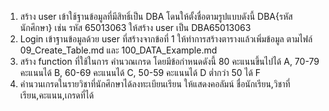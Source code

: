 1. สร้าง user เข้าใช้ฐานข้อมูลที่มีสิทธิ์เป็น DBA โดนให้ตั้งชื่อตามรูปแบบดังนี้ DBA{รหัสนักศึกษา} เช่น รหัส 65013063 ให้สร้าง user เป็น DBA65013063
2. Login เข้าฐานข้อมูลด้วย user ที่สร้างจากข้อที่ 1 ให้ทำการสร้างตารางแล้วเพิ่มข้อมูล ตามไฟล์ 09_Create_Table.md และ 100_DATA_Example.md
3. สร้าง function ที่ใช้ในการ คำนวณเกรด โดยมีข้อกำหนดดังนี้ 80 คะแนนขึ้นไปได้ A, 70-79 คะแนนได้ B, 60-69 คะแนนได้ C, 50-59 คะแนนได้ D ต่ำกว่า 50 ได้ F
4. คำนวนเกรดในรายวิชาที่นักศึกษาได้ลงทะเบียนเรียน ให้แสดงคอลัมน์ ชื่อนักเรียน,วิชาที่เรียน,คะแนน,เกรดที่ได้
